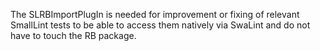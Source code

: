 The SLRBImportPlugIn is needed for improvement or fixing of relevant SmallLint tests to be able to access them natively via SwaLint and do not have to touch the RB package.